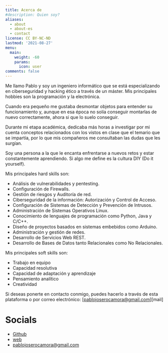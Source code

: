 ```yaml
---
title: Acerca de
#description: Quien soy?
aliases:
  - about
  - about-es
  - contact
license: CC BY-NC-ND
lastmod: '2021-08-27'
menu:
  main: 
    weight: -60
    params: 
      icon: user
comments: false
---
```




Me llamo Pablo y soy un ingeniero informático que se está especializando en ciberseguridad y hacking ético a través de un máster. Mis principales hobbies son la programación y la electrónica.

Cuando era pequeño me gustaba desmontar objetos para entender su funcionamiento y, aunque en esa época no solía conseguir montarlas de nuevo correctamente, ahora si que lo suelo conseguir.

Durante mi etapa académica, dedicaba más horas a investigar por mi cuenta conceptos relacionados con los vistos en clase que el temario que se impartía, por lo que mis compañeros me consultaban las dudas que les surgían.

Soy una persona a la que le encanta enfrentarse a nuevos retos y estar constantemente aprendiendo. Si algo me define es la cultura DIY (Do it yourself).


Mis principales hard skills son:

- Análisis de vulnerabilidades y pentesting.
- Configuración de Firewalls.
- Gestión de riesgos y Auditoría de red.
- Ciberseguridad de la información: Autorización y Control de Acceso.
- Configuración de Sistemas de Detección y Prevención de Intrusos.
- Administración de Sistemas Operativos Linux.
- Conocimiento de lenguajes de programación como Python, Java y C/C++.
- Diseño de proyectos basados en sistemas embebidos como Arduino.
- Administración y gestión de redes.
- Desarrollo de Servicios Web REST.
- Desarrollo de Bases de Datos tanto Relacionales como No Relacionales. 

Mis principales soft skills son:

- Trabajo en equipo
- Capacidad resolutiva
- Capacidad de adaptación y aprendizaje
- Pensamiento analítico
- Creatividad


Si deseas ponerte en contacto conmigo, puedes hacerlo a través de esta plataforma o por correo electrónico: [pablojoserocamora@gmail.com][mail]



# Socials

* [Github](https://github.com/procamora)
* [web](https://www.procamora.com)
* <pablojoserocamora@gmail.com>

